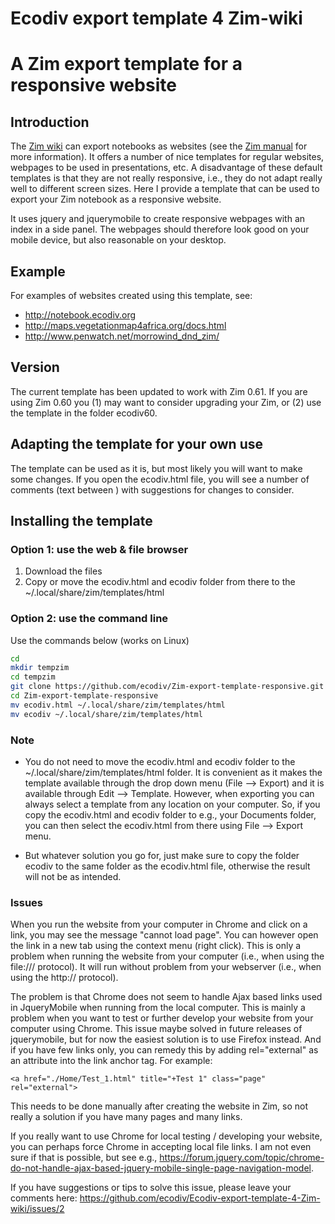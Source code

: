 Ecodiv export template 4 Zim-wiki
==============================

# A Zim export template for a responsive website
## Introduction
The [Zim wiki](http://www.zim-wiki.org/) can export notebooks as websites (see the [Zim manual](http://zim-wiki.org/manual/Help/Export.html) for more information). It offers a number of nice templates for regular websites, webpages to be used in presentations, etc. A disadvantage of these default templates is that they are not really responsive, i.e., they do not adapt really well to different screen sizes. Here I provide a template that can be used to export your Zim notebook as a responsive website. 

It uses jquery and jquerymobile to create responsive webpages with an index in a side panel. The webpages should therefore look good on your mobile device, but also reasonable on your desktop. 

## Example
For examples of websites created using this template, see:
* http://notebook.ecodiv.org
* http://maps.vegetationmap4africa.org/docs.html
* http://www.penwatch.net/morrowind_dnd_zim/

## Version
The current template has been updated to work with Zim 0.61. If you are using Zim 0.60 you (1) may want to consider upgrading your Zim, or (2) use the template in the folder ecodiv60.

## Adapting the template for your own use
The template can be used as it is, but most likely you will want to make some changes. If you open the ecodiv.html file, you will see a number of comments (text between <!--  -->) with suggestions for changes to consider.

## Installing the template

### Option 1: use the web & file browser
1. Download the files 
2. Copy or move the ecodiv.html and ecodiv folder from there to the ~/.local/share/zim/templates/html

### Option 2: use the command line
Use the commands below (works on Linux)

```bash
cd
mkdir tempzim
cd tempzim
git clone https://github.com/ecodiv/Zim-export-template-responsive.git
cd Zim-export-template-responsive
mv ecodiv.html ~/.local/share/zim/templates/html
mv ecodiv ~/.local/share/zim/templates/html
```
### Note
* You do not need to move the ecodiv.html and ecodiv folder to the ~/.local/share/zim/templates/html folder. It is convenient as it makes the template available through the drop down menu (File --> Export) and it is available through Edit --> Template. However, when exporting you can always select a template from any location on your computer. So, if you copy the ecodiv.html and ecodiv folder to e.g., your Documents folder, you can then select the ecodiv.html from there using File --> Export menu.

* But whatever solution you go for, just make sure to copy the folder ecodiv to the same folder as the ecodiv.html file, otherwise the result will not be as intended.

### Issues
When you run the website from your computer in Chrome and click on a link, you may see the message "cannot load page". You can however open the link in a new tab using the context menu (right click). This is only a problem when running the website from your computer (i.e., when using the file:/// protocol). It will run without problem from your webserver (i.e., when using the http:// protocol).

The problem is that Chrome does not seem to handle Ajax based links used in JqueryMobile when running from the local computer. This is mainly a problem when you want to test or further develop your website from your computer using Chrome. 
This issue maybe solved in future releases of jquerymobile, but for now the easiest solution is to use Firefox instead. And if you have few links only, you can remedy this by adding rel="external" as an attribute into the link anchor tag. For example:

```<a href="./Home/Test_1.html" title="+Test 1" class="page" rel="external">```

This needs to be done manually after creating the website in Zim, so not really a solution if you have many pages and many links.

If you really want to use Chrome for local testing / developing your website, you can perhaps force Chrome in accepting local file links. I am not even sure if that is possible, but see e.g., https://forum.jquery.com/topic/chrome-do-not-handle-ajax-based-jquery-mobile-single-page-navigation-model.

If you have suggestions or tips to solve this issue, please leave your comments here: https://github.com/ecodiv/Ecodiv-export-template-4-Zim-wiki/issues/2
